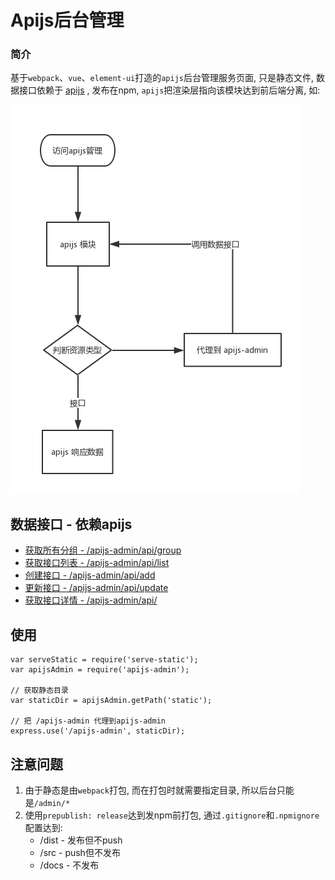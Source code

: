 # Apijs后台管理

### 简介

基于`webpack`、`vue`、`element-ui`打造的`apijs`后台管理服务页面, 只是静态文件, 数据接口依赖于 [apijs](https://github.com/apijs/apijs) , 发布在npm, `apijs`把渲染层指向该模块达到前后端分离, 如:

![apijs流程](./docs/process.png)

## 数据接口 - 依赖apijs

- [获取所有分组 - /apijs-admin/api/group](./docs/api-group.md)
- [获取接口列表 - /apijs-admin/api/list](./docs/api-list.md)
- [创建接口 - /apijs-admin/api/add](./docs/api-add.md)
- [更新接口 - /apijs-admin/api/update](./docs/api-update.md)
- [获取接口详情 - /apijs-admin/api/](./docs/api-get.md)

## 使用

```
var serveStatic = require('serve-static');
var apijsAdmin = require('apijs-admin');

// 获取静态目录
var staticDir = apijsAdmin.getPath('static');

// 把 /apijs-admin 代理到apijs-admin
express.use('/apijs-admin', staticDir);
```

## 注意问题

1. 由于静态是由`webpack`打包, 而在打包时就需要指定目录, 所以后台只能是`/admin/*`
2. 使用`prepublish: release`达到发npm前打包, 通过`.gitignore`和`.npmignore`配置达到:
    - /dist - 发布但不push
    - /src - push但不发布
    - /docs - 不发布